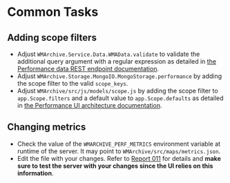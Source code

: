 # Common Tasks

## Adding scope filters

- Adjust `WMArchive.Service.Data.WMAData.validate` to validate the additional query argument with a regular expression as detailed in [the Performance data REST endpoint documentation](docs/performance-data-rest-endpoint.md).
- Adjust `WMArchive.Storage.MongoIO.MongoStorage.performance` by adding the scope filter to the valid `scope_keys`.
- Adjust `WMArchive/src/js/models/scope.js` by adding the scope filter to `app.Scope.filters` and a default value to `app.Scope.defaults` as detailed in [the Performance UI architecture documentation](docs/performance-ui-architecture.md).

## Changing metrics

- Check the value of the `WMARCHIVE_PERF_METRICS` environment variable at runtime of the server. It may point to `WMArchive/src/maps/metrics.json`.
- Edit the file with your changes. Refer to [Report 011](011_2016-09-16.md#loading-metrics-dynamically) for details and **make sure to test the server with your changes since the UI relies on this information**.
